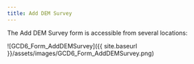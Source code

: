 ```yaml
---
title: Add DEM Survey
---
```


The Add DEM Survey form is accessible from several locations:

![GCD6_Form_AddDEMSurvey]({{ site.baseurl }}/assets/images/GCD6_Form_AddDEMSurvey.png)
